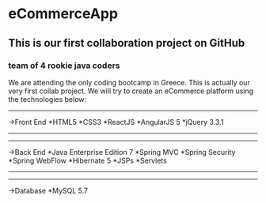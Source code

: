 # eCommerceApp
## This is our first collaboration project on GitHub
### team of 4 rookie java coders

We are attending the only coding bootcamp in Greece. This is actually our very first collab project.
We will try to create an eCommerce platform using the technologies below:

_______
->Front End
*HTML5
*CSS3
*ReactJS
*AngularJS 5
*jQuery 3.3.1
______
------
->Back End
*Java Enterprise Edition 7
*Spring MVC
*Spring Security
*Spring WebFlow
*Hibernate 5
*JSPs
*Servlets
_______
-------
->Database
*MySQL 5.7
